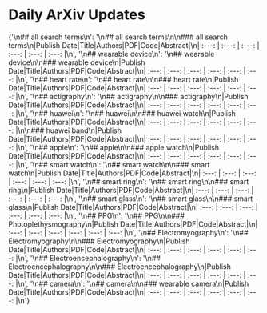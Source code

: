 # Daily ArXiv Updates

{'\n## all search terms\n': '\n## all search terms\n\n### all search terms\n|Publish Date|Title|Authors|PDF|Code|Abstract|\n| :---: | :---: | :---: | :---: | :---: | :---: |\n', '\n## wearable device\n': '\n## wearable device\n\n### wearable device\n|Publish Date|Title|Authors|PDF|Code|Abstract|\n| :---: | :---: | :---: | :---: | :---: | :---: |\n', '\n## heart rate\n': '\n## heart rate\n\n### heart rate\n|Publish Date|Title|Authors|PDF|Code|Abstract|\n| :---: | :---: | :---: | :---: | :---: | :---: |\n', '\n## actigraphy\n': '\n## actigraphy\n\n### actigraphy\n|Publish Date|Title|Authors|PDF|Code|Abstract|\n| :---: | :---: | :---: | :---: | :---: | :---: |\n', '\n## huawei\n': '\n## huawei\n\n### huawei watch\n|Publish Date|Title|Authors|PDF|Code|Abstract|\n| :---: | :---: | :---: | :---: | :---: | :---: |\n\n### huawei band\n|Publish Date|Title|Authors|PDF|Code|Abstract|\n| :---: | :---: | :---: | :---: | :---: | :---: |\n', '\n## apple\n': '\n## apple\n\n### apple watch\n|Publish Date|Title|Authors|PDF|Code|Abstract|\n| :---: | :---: | :---: | :---: | :---: | :---: |\n', '\n## smart watch\n': '\n## smart watch\n\n### smart watch\n|Publish Date|Title|Authors|PDF|Code|Abstract|\n| :---: | :---: | :---: | :---: | :---: | :---: |\n', '\n## smart ring\n': '\n## smart ring\n\n### smart ring\n|Publish Date|Title|Authors|PDF|Code|Abstract|\n| :---: | :---: | :---: | :---: | :---: | :---: |\n', '\n## smart glass\n': '\n## smart glass\n\n### smart glass\n|Publish Date|Title|Authors|PDF|Code|Abstract|\n| :---: | :---: | :---: | :---: | :---: | :---: |\n', '\n## PPG\n': '\n## PPG\n\n### Photoplethysmography\n|Publish Date|Title|Authors|PDF|Code|Abstract|\n| :---: | :---: | :---: | :---: | :---: | :---: |\n', '\n## Electromyography\n': '\n## Electromyography\n\n### Electromyography\n|Publish Date|Title|Authors|PDF|Code|Abstract|\n| :---: | :---: | :---: | :---: | :---: | :---: |\n', '\n## Electroencephalography\n': '\n## Electroencephalography\n\n### Electroencephalography\n|Publish Date|Title|Authors|PDF|Code|Abstract|\n| :---: | :---: | :---: | :---: | :---: | :---: |\n', '\n## camera\n': '\n## camera\n\n### wearable camera\n|Publish Date|Title|Authors|PDF|Code|Abstract|\n| :---: | :---: | :---: | :---: | :---: | :---: |\n'}